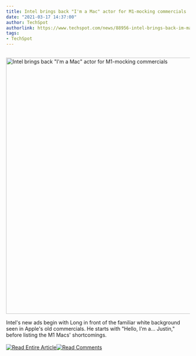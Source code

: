 ```yaml
---
title: Intel brings back "I'm a Mac" actor for M1-mocking commercials
date: "2021-03-17 14:37:00"
author: TechSpot
authorlink: https://www.techspot.com/news/88956-intel-brings-back-im-mac-actor-m1-mocking.html
tags:
- TechSpot
---
```

<a href="https://www.techspot.com/news/88956-intel-brings-back-im-mac-actor-m1-mocking.html" target="_blank"><img src="https://static.techspot.com/images2/news/ts3_thumbs/2021/03/2021-03-18-ts3_thumbs-42e.jpg" width="1000" height="700" style="padding: 15px 0" title="Intel brings back &quot;I'm a Mac&quot; actor for M1-mocking commercials" /></a><br />Intel's new ads begin with Long in front of the familiar white background seen in Apple's old commercials. He starts with "Hello, I'm a... Justin," before listing the M1 Macs' shortcomings.<br /><br /><a href="https://www.techspot.com/news/88956-intel-brings-back-im-mac-actor-m1-mocking.html"><img src="https://static.techspot.com/images/rss/rss_buttons_01.png" border="0" alt="Read Entire Article" /></a><a href="https://www.techspot.com/news/88956-intel-brings-back-im-mac-actor-m1-mocking.html#comments"><img src="https://static.techspot.com/images/rss/rss_buttons_02.png" border="0" alt="Read Comments" /></a><br /><br />